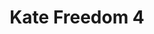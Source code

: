 ---
title: Kate Freedom 4
categories: ['freedom']
contributors: phill and kate
excerpt:
image: kate-freedom-4-web.jpg
featured: false
---